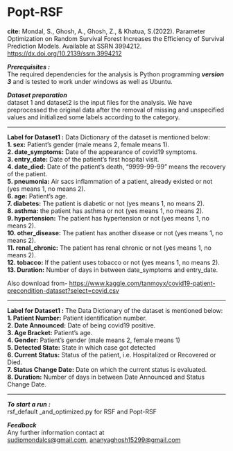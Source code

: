 # Popt-RSF

**cite:** Mondal, S., Ghosh, A., Ghosh, Z., & Khatua, S.(2022). Parameter Optimization on Random Survival Forest
Increases the Efficiency of Survival Prediction Models. Available at SSRN 3994212. https://dx.doi.org/10.2139/ssrn.3994212

***Prerequisites :*** <br/>
The required dependencies for the analysis is Python programming ***version 3***
and is tested to work under windows as well as Ubuntu.<br/>


***Dataset preparation*** <br/>
dataset 1 and dataset2 is the input files for the analysis. We have preprocessed the original data after the removal of missing and unspecified values and initialized some labels according to the category. <br/>

*********************

**Label for Dataset1 :** Data Dictionary of the dataset is mentioned below:<br/>
**1. sex:** Patient’s gender (male means 2, female means 1).<br/>
**2. date_symptoms:** Date of the appearance of covid19 symptoms.<br/>
**3. entry_date:** Date of the patient’s first hospital visit.<br/>
**4. date_died:** Date of the patient’s death, “9999-99-99” means the recovery of the patient. <br/>
**5. pneumonia:** Air sacs inflammation of a patient, already existed or not (yes means 1, no means 2). <br/>
**6. age:** Patient’s age. <br/>
**7. diabetes:** The patient is diabetic or not (yes means 1, no means 2). <br/>
**8. asthma:** the patient has asthma or not (yes means 1, no means 2). <br/>
**9. hypertension:** The patient has hypertension or not (yes means 1, no means 2). <br/>
**10. other_disease:** The patient has another disease or not (yes means 1, no means 2). <br/>
**11. renal_chronic:** The patient has renal chronic or not (yes means 1, no means 2). <br/>
**12. tobacco:** If the patient uses tobacco or not (yes means 1, no means 2). <br/>
**13. Duration:** Number of days in between date_symptoms and entry_date. <br/>

Also download from- https://www.kaggle.com/tanmoyx/covid19-patient-precondition-dataset?select=covid.csv
*********************

**Label for Dataset1 :** The Data Dictionary of the dataset is mentioned below: <br/>
**1. Patient Number:** Patient identification number. <br/>
**2. Date Announced:** Date of being covid19 positive. <br/>
**3. Age Bracket:** Patient’s age. <br/>
**4. Gender:** Patient’s gender (male means 2, female means 1) <br/>
**5. Detected State:** State in which case got detected <br/>
**6. Current Status:** Status of the patient, i.e. Hospitalized or Recovered or Died. <br/>
**7. Status Change Date:** Date on which the current status is evaluated.  <br/>
**8. Duration:** Number of days in between Date Announced and Status Change Date. <br/>

*********************

***To start a run :*** <br/>
rsf_default _and_optimized.py for RSF and Popt-RSF
 <br/>



***Feedback*** <br/>
Any further information contact at <br/> 
sudipmondalcs@gmail.com, ananyaghosh15299@gmail.com
